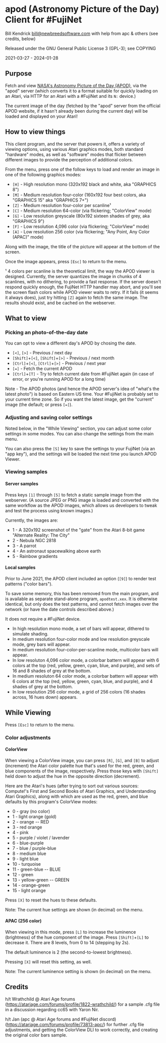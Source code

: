 apod (Astronomy Picture of the Day) Client for #FujiNet
=======================================================

Bill Kendrick bill@newbreedsoftware.com
with help from apc & others (see credits, below)

Released under the GNU General Public License 3 (GPL-3);
see COPYING

2021-03-27 - 2024-01-28

## Purpose
Fetch and view [NASA's Astronomy Picture of the Day (APOD)](https://apod.nasa.gov/apod/),
via the "apod" server (which converts it to a format suitable for quickly loading on
an Atari, via HTTP for an Atari with a #FujiNet and its `N:` device.)

The current image of the day (fetched by the "apod" server from the
official APOD website, if it hasn't already been during the current day)
will be loaded and displayed on your Atari!

## How to view things
This client program, and the server that powers it, offers
a variety of viewing options, using various Atari graphics modes,
both standard "hardware" modes, as well as "software" modes
that flicker between different images to provide the perception
of additional colors.

From the menu, press one of the follow keys to load and render
an image in one of the following graphics modes:

- `[H]` - High resolution mono (320x192 black and white, aka "GRAPHICS 8")
- `[M]` - Medium resolution four-color (160x192 four best colors, aka "GRAPHICS 15" aka "GRAPHICS 7+")
- `[Z]` - Medium resolution four-color per scanline¹
- `[C]` - Medium resolution 64-color (via flickering; "ColorView" mode)
- `[G]` - Low resolution greyscale (80x192 sixteen shades of grey, aka "GRAPHICS 9")
- `[F]` - Low resolution 4,096 color (via flickering; "ColorView" mode)
- `[A]` - Low resolution 256 color (via flickering; "Any Point, Any Color (APAC)" mode)

Along with the image, the title of the picture will appear at the bottom of the screen.

Once the image appears, press `[Esc]` to return to the menu.

¹ 4 colors per scanline is the theoretical limit, the way the
APOD viewer is designed.  Currently, the server quantizes the
image in chunks of 4 scanlines, with no dithering, to provide
a fast response.  If the server doesn't respond quickly enough,
the FujiNet HTTP handler may abort, and you'll see the screen
flash colors while APOD viewer waits to retry.  If it fails
(it seems it always does), just try hitting `[Z]` again to
fetch the same image.  The results should exist, and be cached
on the webserver.

## What to view

### Picking an photo-of-the-day date
You can opt to view a different day's APOD by chosing the date.

- `[<]`, `[>]` - Previous / next day
- `[Shift]`+`[<]`, `[Shift]`+`[>]` - Previous / next month
- `[Ctrl]`+`[<]`, `[Ctrl]`+`[>]` - Previous / next year
- `[=]` - Fetch the current APOD
- `[Ctrl]`+`[T]` - Try to fetch current date from #FujiNet again (in case of error, or you're running APOD for a long time)

Note - The APOD photos (and hence the APOD server's idea of
"what's the latest photo") is based on Eastern US time.
Your #FujiNet is probably set to your current time zone.
So if you want the latest image, get the "current" image
(the default; or press `[=]`).

### Adjusting and saving color settings
Noted below, in the "While Viewing" section, you can adjust
some color settings in some modes.  You can also change the
settings from the main menu.

You can also press the `[S]` key to save the settings
to your FujiNet (via an "app key"), and the settings will
be loaded the next time you launch APOD Viewer.

### Viewing samples
#### Server samples
Press keys `[1]` through `[5]` to fetch a static sample image
from the webserver.  (A source JPEG or PNG image is loaded and
converted with the same workflow as the APOD images, which allows
us developers to tweak and test the process using known images.)

Currently, the images are:

- 1 - A 320x192 screenshot of the "gate" from the Atari 8-bit game "Alternate Reality: The City"
- 2 - Nebula NGC 2818
- 3 - A parrot
- 4 - An astronaut spacewalking above earth
- 5 - Rainbow gradients

#### Local samples
Prior to June 2021, the APOD client included an option (`[9]`)
to render test patterns ("color bars").

To save some memory, this has been removed from the main program,
and is available as separate stand-alone program, `apodtest.xex`.
It is otherwise identical, but only does the test patterns,
and cannot fetch images over the network (or have the date controls
described above.)

It does not require a #FujiNet device.

- In high resolution mono mode, a set of bars will appear, dithered to simulate shading.
- In medium resolution four-color mode and low resolution greyscale mode, grey bars will appear.
- In medium resolution four-color-per-scanline mode, multicolor bars will appear.
- In low resoluton 4,096 color mode, a colorbar battern will appear with 6 colors at the top (red, yellow, green, cyan, blue, and purple), and sets of 16 and 8 shades of grey at the bottom.
- In medium resoluton 64 color mode, a colorbar battern will appear with 6 colors at the top (red, yellow, green, cyan, blue, and purple), and 4 shades of grey at the bottom.
- In low resolution 256 color mode, a grid of 256 colors (16 shades across, 16 hues down) appears.

## While Viewing
Press `[Esc]` to return to the menu.

### Color adjustments
#### ColorView
When viewing a ColorView image, you can press `[R]`, `[G]`, and
`[B]` to adjust (increment) the Atari color palette hue that's
used for the red, green, and blue components of the image,
respectively.  Press those keys with `[Shift]` held down to adjust
the hue in the opposite direction (decrement).

Here are the Atari's hues (after trying to sort out various sources:
Compute!'s First and Second Books of Atari Graphics, and
Understanding Atari Graphics), along with which are used as the
red, green, and blue defaults by this program's ColorView modes:

- 0 - gray (no color)
- 1 - light orange (gold)
- 2 - orange -- RED
- 3 - red orange
- 4 - pink
- 5 - purple / violet / lavender
- 6 - blue-purple
- 7 - blue / purple-blue
- 8 - medium blue
- 9 - light blue
- 10 - turquoise
- 11 - green-blue -- BLUE
- 12 - green
- 13 - yellow-green -- GREEN
- 14 - orange-green
- 15 - light orange

Press `[X]` to reset the hues to these defaults.

Note: The current hue settings are shown (in decimal)
on the menu.

#### APAC (256 color)
When viewing in this mode, press `[L]` to increase the
luminence (brightness) of the hue component of the image.
Press `[Shift]`+`[L]` to decrease it.  There are 8 levels,
from 0 to 14 (stepping by 2s).

The default luminence is 2 (the second-to-lowest brightness).

Pressing `[X]` will reset this setting, as well.

Note: The current luminence setting is shown (in decimal)
on the menu.

## Credits

h/t Wrathchild @ Atari Age forums
(https://atariage.com/forums/profile/1822-wrathchild/)
for a sample .cfg file in a discussion regarding cc65
with Yaron Nir.

h/t Jan (apc @ Atari Age forums and #FujiNet discord)
(https://atariage.com/forums/profile/73813-apc/)
for further .cfg file adjustments, and getting the
ColorView DLI to work correctly, and creating the original
color bars sample.

